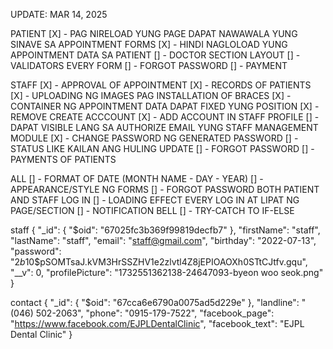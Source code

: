 UPDATE: MAR 14, 2025

PATIENT
[X] - PAG NIRELOAD YUNG PAGE DAPAT NAWAWALA YUNG SINAVE SA APPOINTMENT FORMS
[X] - HINDI NAGLOLOAD YUNG APPOINTMENT DATA SA PATIENT 
[] - DOCTOR SECTION LAYOUT
[] - VALIDATORS EVERY FORM
[] - FORGOT PASSWORD
[] - PAYMENT

STAFF
[X] - APPROVAL OF APPOINTMENT
[X] - RECORDS OF PATIENTS
[X] - UPLOADING NG IMAGES PAG INSTALLATION OF BRACES
[X] - CONTAINER NG APPOINTMENT DATA DAPAT FIXED YUNG POSITION
[X] - REMOVE CREATE ACCCOUNT
[X] - ADD ACCOUNT IN STAFF PROFILE
[] - DAPAT VISIBLE LANG SA AUTHORIZE EMAIL YUNG STAFF MANAGEMENT MODULE
[X] - CHANGE PASSWORD NG GENERATED PASSWORD
[]  - STATUS LIKE KAILAN ANG HULING UPDATE
[]  - FORGOT PASSWORD
[]  - PAYMENTS OF PATIENTS

ALL
[] - FORMAT OF DATE (MONTH NAME - DAY - YEAR)
[] - APPEARANCE/STYLE NG FORMS
[] - FORGOT PASSWORD BOTH PATIENT AND STAFF LOG IN
[] - LOADING EFFECT EVERY LOG IN AT LIPAT NG PAGE/SECTION
[] - NOTIFICATION BELL
[] - TRY-CATCH TO IF-ELSE


staff
{
  "_id": {
    "$oid": "67025fc3b369f99819decfb7"
  },
  "firstName": "staff",
  "lastName": "staff",
  "email": "staff@gmail.com",
  "birthday": "2022-07-13",
  "password": "$2b$10$pSOMTsaJ.kVM3HrSSZHV1e2zlvtl4Z8jEPIOAOXh0STtCJtfv.gqu",
  "__v": 0,
  "profilePicture": "1732551362138-24647093-byeon woo seok.png"
}

contact
{
  "_id": {
    "$oid": "67cca6e6790a0075ad5d229e"
  },
  "landline": "(046) 502-2063",
  "phone": "0915-179-7522",
  "facebook_page": "https://www.facebook.com/EJPLDentalClinic",
  "facebook_text": "EJPL Dental Clinic"
}
